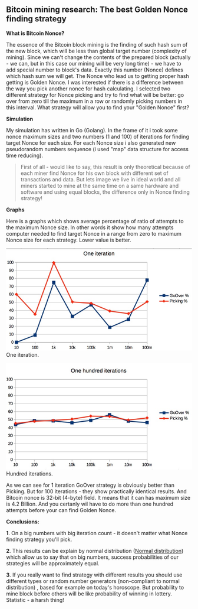Bitcoin mining research: The best Golden Nonce finding strategy
---------------------------------------------------------------
**What is Bitcoin Nonce?**

The essence of the Bitcoin block mining is the finding of such hash sum of the new block, which will be less than global 
target number (complexity of mining). Since we can't change the contents of the prepared block (actually - we can, but 
in this case our mining will be very long time) - we have to add special number to block's data. 
Exactly this number (Nonce) defines which hash sum we will get. The Nonce who lead us to getting proper hash getting 
is Golden Nonce. I was interested if there is a difference between the way you pick another nonce for hash calculating. 
I selected two different strategy for Nonce picking and try to find what will be better: go over from zero till the 
maximum in a row or randomly picking numbers in this interval. What strategy will allow you to find your 
"Golden Nonce" first?

**Simulation**

My simulation has written in Go (Golang). In the frame of it i took some nonce maximum sizes and two numbers (1 and 100) 
of iterations for finding target Nonce for each size. For each Nonce size i also generated new pseudorandom numbers 
sequence (i used "map" data structure for access time reducing).

>First of all - would like to say, this result is only theoretical because of each miner find Nonce for his own block 
>with different set of transactions and data. But lets image we live in ideal world and all miners started to mine at 
>the same time on a same hardware and software and using equal blocks, the difference only in Nonce finding strategy!


**Graphs**

Here is a graphs which shows average percentage of ratio of attempts to the maximum Nonce size.
In other words it show how many attempts computer needed to find target Nonce in a range from zero to maximum Nonce 
size for each strategy. Lower value is better.

![\[graph\]](https://github.com/kirill-a-belov/golden_nonce/blob/master/1itr.jpeg)
One iteration.

![\[graph\]](https://github.com/kirill-a-belov/golden_nonce/blob/master/100itr.jpeg)
Hundred iterations.

As we can see for 1 iteration GoOver strategy is obviously better than Picking. But for 100 iterations - they show 
practically identical results. And Bitcoin nonce is 32-bit (4-byte) field. It means that it can has maximum size 
is 4.2 Billion. And you certanly wil have to do more than one hundred attempts before your can find Golden Nonce.

**Conclusions:**

**1**. On a big numbers with big iteration count - it doesn't matter what Nonce finding strategy you'll pick.

**2**. This results can be explain by normal distribution ([Normal distribution](https://en.wikipedia.org/wiki/Normal_distribution)) 
which allow us to say that on big numbers, success probabilities of our strategies will be approximately equal.

**3**. If you really want to find strategy with different results you should use different types or random number 
generators (non-compliant to normal distribution) , based for example on today's horoscope. But probability to mine 
block before others will be like probability of winning in lottery. Statistic - a harsh thing!